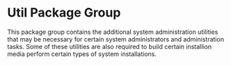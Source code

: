 Util Package Group
==================

This package group contains the additional system administration utilities
that may be necessary for certain system administrators and administration
tasks. Some of these utilities are also required to build certain installion
media perform certain types of system installations.

